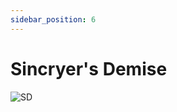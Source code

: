 ```yaml
---
sidebar_position: 6
---
```


# Sincryer's Demise

![SD](https://vwiki.valorserver.com/api/item/picture/sincryer's%20demise)
